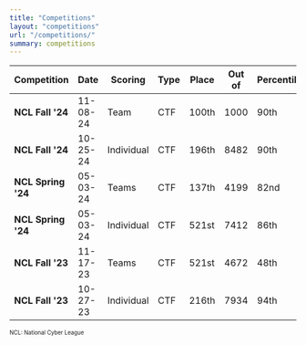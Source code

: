 ```yaml
---
title: "Competitions"
layout: "competitions"
url: "/competitions/"
summary: competitions
---
```


| **Competition**  | **Date**        | **Scoring** | **Type** | **Place** | **Out of**| **Percentile** |
| ------------ | ----------- | ------- | ---- | ----- | ---------- | --------- |
| **NCL Fall '24** | 11-08-24    | Team    | CTF  | 100th   | 1000  |90th         |
| **NCL Fall '24** | 10-25-24    | Individual    | CTF  | 196th   | 8482 |90th         |
| **NCL Spring '24** | 05-03-24    | Teams    | CTF  | 137th   | 4199 |82nd         |
| **NCL Spring '24** | 05-03-24    | Individual    | CTF  | 521st   | 7412 |86th         |
| **NCL Fall '23** | 11-17-23    | Teams    | CTF  | 521st   | 4672 |48th         |
| **NCL Fall '23** | 10-27-23    | Individual    | CTF  | 216th   | 7934 |94th         |

<sub><sup>NCL: National Cyber League</sup></sub>